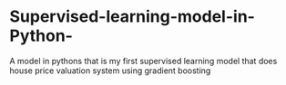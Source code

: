 # Supervised-learning-model-in-Python-
A model in pythons that is my first supervised learning model that does house price valuation system using gradient boosting
